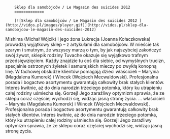 
        Sklep dla samobójców / Le Magasin des suicides 2012 
        =============
        
        [![Sklep dla samobójców / Le Magasin des suicides 2012 ](http://vidos.pl/images/player.gif)](http://vidos.pl/sklep-dla-samobojcow-le-magasin-des-suicides-2012)
        
        
 Mishima (Michał Wójcik) i jego żona Lukrecja (Joanna Kołaczkowska) prowadzą wyjątkowy sklep – z artykułami dla samobójców. W mieście tak szarym i smutnym, że wszyscy marzą o tym, by jak najszybciej zakończyć swój żywot, sklepik rodziny Tuvache okazuje się wyjątkowo trafnym przedsięwzięciem. Każdy znajdzie tu coś dla siebie, od wymyślnych trucizn, specjalnie ostrzonych żyletek i samurajskich mieczy po zwykłą konopną linę. W fachowej obsłudze klientów pomagają dzieci właścicieli – Marynia (Magdalena Kumorek) i Wincek (Wojciech Mecwaldowski). Profesjonalna porada i bogactwo asortymentu gwarantują całkowity brak stałych klientów. Interes kwitnie, aż do dnia narodzin trzeciego potomka, który ku utrapieniu całej rodziny uśmiecha się. Gorzej! Jego zaraźliwy optymizm sprawia, że ze sklepu coraz częściej wychodzi się, widząc jasną stronę życia.   ... właścicieli – Marynia (Magdalena Kumorek) i Wincek (Wojciech Mecwaldowski). Profesjonalna porada i bogactwo asortymentu gwarantują całkowity brak stałych klientów. Interes kwitnie, aż do dnia narodzin trzeciego potomka, który ku utrapieniu całej rodziny uśmiecha się. Gorzej! Jego zaraźliwy optymizm sprawia, że ze sklepu coraz częściej wychodzi się, widząc jasną stronę życia.
    